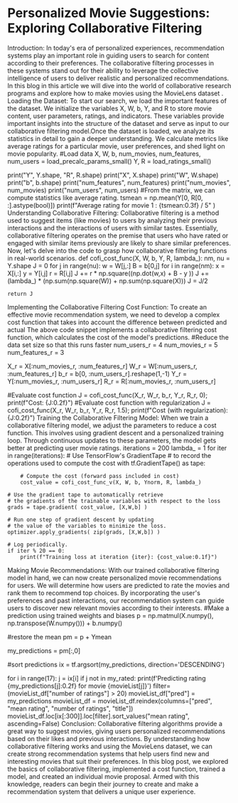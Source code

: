 # Personalized Movie Suggestions: Exploring Collaborative Filtering
Introduction:
In today's era of personalized experiences, recommendation systems play an important role in guiding users to search for content according to their preferences. The collaborative filtering processes in these systems stand out for their ability to leverage the collective intelligence of users to deliver realistic and personalized recommendations. In this blog in this article we will dive into the world of collaborative research programs and explore how to make movies using the MovieLens dataset .
Loading the Dataset:
To start our search, we load the important features of the dataset. We initialize the variables X, W, b, Y, and R to store movie content, user parameters, ratings, and indicators. These variables provide important insights into the structure of the dataset and serve as input to our collaborative filtering model.Once the dataset is loaded, we analyze its statistics in detail to gain a deeper understanding. We calculate metrics like average ratings for a particular movie, user preferences, and shed light on movie popularity.
#Load data
X, W, b, num_movies, num_features, num_users = load_precalc_params_small()
Y, R = load_ratings_small()

print("Y", Y.shape, "R", R.shape)
print("X", X.shape)
print("W", W.shape)
print("b", b.shape)
print("num_features", num_features)
print("num_movies",   num_movies)
print("num_users",    num_users)
#From the matrix, we can compute statistics like average rating.
tsmean =  np.mean(Y[0, R[0, :].astype(bool)])
print(f"Average rating for movie 1 : {tsmean:0.3f} / 5" )
Understanding Collaborative Filtering:
Collaborative filtering is a method used to suggest items (like movies) to users by analyzing their previous interactions and the interactions of users with similar tastes. Essentially, collaborative filtering operates on the premise that users who have rated or engaged with similar items previously are likely to share similar preferences. Now, let's delve into the code to grasp how collaborative filtering functions in real-world scenarios.
def cofi_cost_func(X, W, b, Y, R, lambda_):
    nm, nu = Y.shape
    J = 0
    for j in range(nu):
        w = W[j,:]
        B = b[0,j]
        for i in range(nm):
            x = X[i,:]
            y = Y[i,j]
            r = R[i,j]
            J += r * np.square((np.dot(w,x) + B - y ))
    J += (lambda_) * (np.sum(np.square(W)) + np.sum(np.square(X)))
    J = J/2
     
    return J
Implementing the Collaborative Filtering Cost Function:
To create an effective movie recommendation system, we need to develop a complex cost function that takes into account the difference between predicted and actual The above code snippet implements a collaborative filtering cost function, which calculates the cost of the model's predictions.
#Reduce the data set size so that this runs faster
num_users_r = 4
num_movies_r = 5 
num_features_r = 3

X_r = X[:num_movies_r, :num_features_r]
W_r = W[:num_users_r,  :num_features_r]
b_r = b[0, :num_users_r].reshape(1,-1)
Y_r = Y[:num_movies_r, :num_users_r]
R_r = R[:num_movies_r, :num_users_r]

#Evaluate cost function
J = cofi_cost_func(X_r, W_r, b_r, Y_r, R_r, 0);
print(f"Cost: {J:0.2f}")
#Evaluate cost function with regularization 
J = cofi_cost_func(X_r, W_r, b_r, Y_r, R_r, 1.5);
print(f"Cost (with regularization): {J:0.2f}")
Training the Collaborative Filtering Model:
When we train a collaborative filtering model, we adjust the parameters to reduce a cost function. This involves using gradient descent and a personalized training loop. Through continuous updates to these parameters, the model gets better at predicting user movie ratings.
iterations = 200
lambda_ = 1
for iter in range(iterations):
    # Use TensorFlow's GradientTape
    # to record the operations used to compute the cost 
    with tf.GradientTape() as tape:

        # Compute the cost (forward pass included in cost)
        cost_value = cofi_cost_func_v(X, W, b, Ynorm, R, lambda_)

    # Use the gradient tape to automatically retrieve
    # the gradients of the trainable variables with respect to the loss
    grads = tape.gradient( cost_value, [X,W,b] )

    # Run one step of gradient descent by updating
    # the value of the variables to minimize the loss.
    optimizer.apply_gradients( zip(grads, [X,W,b]) )

    # Log periodically.
    if iter % 20 == 0:
        print(f"Training loss at iteration {iter}: {cost_value:0.1f}")
Making Movie Recommendations:
With our trained collaborative filtering model in hand, we can now create personalized movie recommendations for users. We will determine how users are predicted to rate the movies and rank them to recommend top choices. By incorporating the user's preferences and past interactions, our recommendation system can guide users to discover new relevant movies according to their interests.
#Make a prediction using trained weights and biases
p = np.matmul(X.numpy(), np.transpose(W.numpy())) + b.numpy()

#restore the mean
pm = p + Ymean

my_predictions = pm[:,0]

#sort predictions
ix = tf.argsort(my_predictions, direction='DESCENDING')

for i in range(17):
    j = ix[i]
    if j not in my_rated:
        print(f'Predicting rating {my_predictions[j]:0.2f} for movie {movieList[j]}')
filter=(movieList_df["number of ratings"] > 20)
movieList_df["pred"] = my_predictions
movieList_df = movieList_df.reindex(columns=["pred", "mean rating", "number of ratings", "title"])
movieList_df.loc[ix[:300]].loc[filter].sort_values("mean rating", ascending=False)
Conclusion:
Collaborative filtering algorithms provide a great way to suggest movies, giving users personalized recommendations based on their likes and previous interactions. By understanding how collaborative filtering works and using the MovieLens dataset, we can create strong recommendation systems that help users find new and interesting movies that suit their preferences.
In this blog post, we explored the basics of collaborative filtering, implemented a cost function, trained a model, and created an individual movie proposal. Armed with this knowledge, readers can begin their journey to create and make a recommendation system that delivers a unique user experience.
